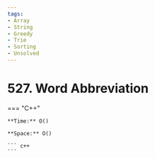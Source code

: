 ```yaml
---
tags:
- Array
- String
- Greedy
- Trie
- Sorting
- Unsolved
---
```



# 527. Word Abbreviation

=== "C++"

    **Time:** O()

    **Space:** O()

    ``` c++
    ```